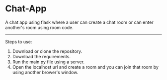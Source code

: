 # Chat-App
A chat app using flask where a user can create a chat room or can enter another's room using room code.

--------------
Steps to use:
1. Download or clone the repository.
2. Download the requirements.
3. Run the main.py file using a server.
4. Open the localhost url and create a room and you can join that room by using another brower's window.
